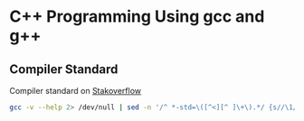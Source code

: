 # C++ Programming Using gcc and g++

## Compiler Standard

Compiler standard on [Stakoverflow](https://stackoverflow.com/questions/34836775/compiler-standards-support-c11-c14-c17)

```bash
gcc -v --help 2> /dev/null | sed -n '/^ *-std=\([^<][^ ]\+\).*/ {s//\1/p}'
```
